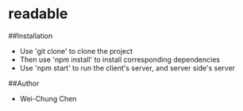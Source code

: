 # readable

##Installation
- Use 'git clone' to clone the project
- Then use 'npm install' to install corresponding dependencies
- Use 'npm start' to run the client's server, and server side's server

##Author
- Wei-Chung Chen
